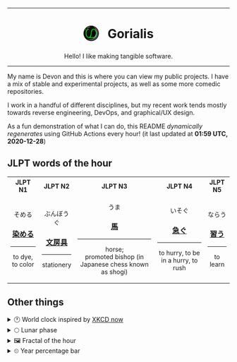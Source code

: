 ***

<h1 align="center">
<sub>
    <img src="readme/resources/avatar.png" height="36">
</sub>
&nbsp;
Gorialis
</h1>
<p align="center">
Hello! I like making tangible software.
</p>

***

My name is Devon and this is where you can view my public projects. I have a mix of stable and experimental projects, as well as some more comedic repositories.

I work in a handful of different disciplines, but my recent work tends mostly towards reverse engineering, DevOps, and graphical/UX design.

As a fun demonstration of what I can do, this README *dynamically regenerates* using GitHub Actions every hour! (it last updated at **01:59 UTC, 2020-12-28**)

<h2>JLPT words of the hour</h2>
<table>
    <tr>
        <th>JLPT N1</th>
        <th>JLPT N2</th>
        <th>JLPT N3</th>
        <th>JLPT N4</th>
        <th>JLPT N5</th>
    </tr>
    <tr>
        <td>
            <p align="center">そめる</p>
            <h3 align="center"><b><a href="https://jisho.org/search/%E6%9F%93%E3%82%81%E3%82%8B">染める</a></b></h3>
            <hr>
            <p align="center">to dye,<wbr> to color</p>
        </td>
        <td>
            <p align="center">ぶんぼうぐ</p>
            <h3 align="center"><b><a href="https://jisho.org/search/%E6%96%87%E6%88%BF%E5%85%B7">文房具</a></b></h3>
            <hr>
            <p align="center">stationery</p>
        </td>
        <td>
            <p align="center">うま</p>
            <h3 align="center"><b><a href="https://jisho.org/search/%E9%A6%AC">馬</a></b></h3>
            <hr>
            <p align="center">horse;<br> promoted bishop (in Japanese chess known as shogi)</p>
        </td>
        <td>
            <p align="center">いそぐ</p>
            <h3 align="center"><b><a href="https://jisho.org/search/%E6%80%A5%E3%81%90">急ぐ</a></b></h3>
            <hr>
            <p align="center">to hurry,<wbr> to be in a hurry,<wbr> to rush</p>
        </td>
        <td>
            <p align="center">ならう</p>
            <h3 align="center"><b><a href="https://jisho.org/search/%E7%BF%92%E3%81%86">習う</a></b></h3>
            <hr>
            <p align="center">to learn</p>
        </td>
    </tr>
</table>

<h2>Other things</h2>
<details>
<summary>🕐  World clock inspired by <a href="https://xkcd.com/now">XKCD now</a></summary>

> <img src="generated/now.png" width="512">

</details>
<details>
<summary>🌕 Lunar phase</summary>

The moon is approximately 47.43% through its phase (Full Moon).

</details>
<details>
<summary>&#x1f5bc; Fractal of the hour</summary>

> <img src="generated/fractal.png" width="512">

</details>
<details>
<summary>&#x23f2; Year percentage bar</summary>
<pre><code>2020 [███████████████████▁] 98.93%</code></pre>
</details>
